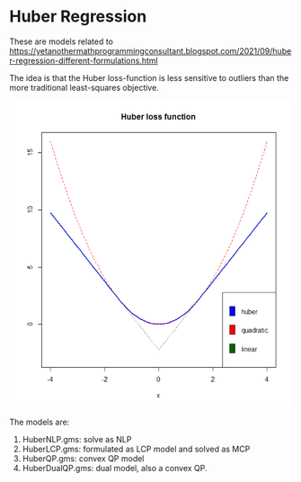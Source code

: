 # Huber Regression

These are models related to 
https://yetanothermathprogrammingconsultant.blogspot.com/2021/09/huber-regression-different-formulations.html

The idea is that the Huber loss-function is less sensitive to outliers than the more traditional least-squares objective.

![](image.png)

The models are:

  1. HuberNLP.gms: solve as NLP
  2. HuberLCP.gms: formulated as LCP model and solved as MCP
  3. HuberQP.gms: convex QP model
  4. HuberDualQP.gms: dual model, also a convex QP.

